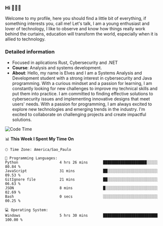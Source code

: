 


### Hi 🙋🏽‍♂️

Welcome to my profile, here you should find a little bit of everything, if something interests you, call me! Let's talk,
I am a young enthusiast and lover of technology, I like to observe and know how things really work behind the curtains, 
education will transform the world, especially when it is allied to technology.

### Detailed information
* Focused in aplications Rust, Cybersecurity and .NET
* **Course**: Analysis and systems development.
* **About**: Hello, my name is Elves and I am a Systems Analysis and Development student with a strong interest in cybersecurity and Java programming. With a curious mindset and a passion for learning, I am constantly looking for new challenges to improve my technical skills and put them into practice. I am committed to finding effective solutions to cybersecurity issues and implementing innovative designs that meet users' needs. With a passion for programming, I am always excited to explore new technologies and emerging trends in the industry. I'm excited to collaborate on challenging projects and create impactful solutions.

<!--START_SECTION:waka-->
![Code Time](http://img.shields.io/badge/Code%20Time-235%20hrs%2023%20mins-blue)

📊 **This Week I Spent My Time On** 

```text
🕑︎ Time Zone: America/Sao_Paulo

💬 Programming Languages: 
Python                   4 hrs 26 mins       ████████████████████░░░░░   80.84 % 
JavaScript               31 mins             ██░░░░░░░░░░░░░░░░░░░░░░░   09.53 % 
GitIgnore file           21 mins             ██░░░░░░░░░░░░░░░░░░░░░░░   06.63 % 
JSON                     8 mins              █░░░░░░░░░░░░░░░░░░░░░░░░   02.69 % 
Bash                     0 secs              ░░░░░░░░░░░░░░░░░░░░░░░░░   00.25 % 

💻 Operating System: 
Windows                  5 hrs 30 mins       █████████████████████████   100.00 % 
```


<!--END_SECTION:waka-->


